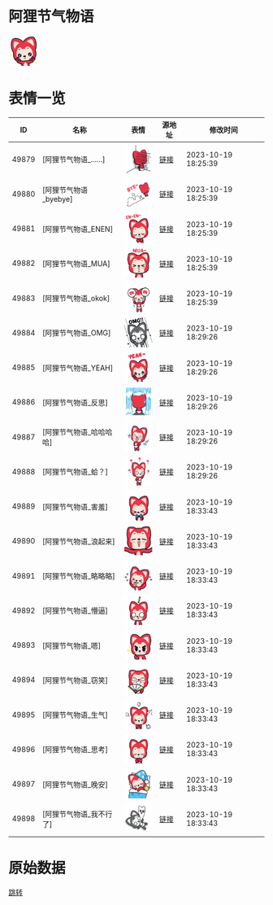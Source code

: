 # 阿狸节气物语

<img src="./cover.png" height="60" alt="cover" />

# 表情一览

|ID|名称|表情|源地址|修改时间|
|----|----|----|----|----|
|49879|[阿狸节气物语_......]|<img src="./pic/049879_%5B阿狸节气物语_......%5D.png" height="60" alt="......"/>|[链接](https://i0.hdslb.com/bfs/emote/b0fa0e14351dfe2849384e4945dc6695b9338dfc.png)|2023-10-19 18:25:39|
|49880|[阿狸节气物语_byebye]|<img src="./pic/049880_%5B阿狸节气物语_byebye%5D.png" height="60" alt="byebye"/>|[链接](https://i0.hdslb.com/bfs/emote/de390ab19170c4975bce2d6d34d050183c4dd90a.png)|2023-10-19 18:25:39|
|49881|[阿狸节气物语_ENEN]|<img src="./pic/049881_%5B阿狸节气物语_ENEN%5D.png" height="60" alt="ENEN"/>|[链接](https://i0.hdslb.com/bfs/emote/2dd7474348c7501b2eca8cea2c1b54a20f3bf035.png)|2023-10-19 18:25:39|
|49882|[阿狸节气物语_MUA]|<img src="./pic/049882_%5B阿狸节气物语_MUA%5D.png" height="60" alt="MUA"/>|[链接](https://i0.hdslb.com/bfs/emote/d19c7d65b5e0bed1af5b30072ed4f455171e2617.png)|2023-10-19 18:25:39|
|49883|[阿狸节气物语_okok]|<img src="./pic/049883_%5B阿狸节气物语_okok%5D.png" height="60" alt="okok"/>|[链接](https://i0.hdslb.com/bfs/emote/3ee1277b79141713bf8c27cad6c7c86f307ea243.png)|2023-10-19 18:25:39|
|49884|[阿狸节气物语_OMG]|<img src="./pic/049884_%5B阿狸节气物语_OMG%5D.png" height="60" alt="OMG"/>|[链接](https://i0.hdslb.com/bfs/emote/fc48cce17a431ec0b3c73e3e54fa56e15bc4fda8.png)|2023-10-19 18:29:26|
|49885|[阿狸节气物语_YEAH]|<img src="./pic/049885_%5B阿狸节气物语_YEAH%5D.png" height="60" alt="YEAH"/>|[链接](https://i0.hdslb.com/bfs/emote/d8668b3a7e796f5b81d59e87bedf39feef438f9c.png)|2023-10-19 18:29:26|
|49886|[阿狸节气物语_反思]|<img src="./pic/049886_%5B阿狸节气物语_反思%5D.png" height="60" alt="反思"/>|[链接](https://i0.hdslb.com/bfs/emote/4f9419417910ce55fee555f152e790f6a70b2d81.png)|2023-10-19 18:29:26|
|49887|[阿狸节气物语_哈哈哈哈]|<img src="./pic/049887_%5B阿狸节气物语_哈哈哈哈%5D.png" height="60" alt="哈哈哈哈"/>|[链接](https://i0.hdslb.com/bfs/emote/c60eee99f858d98ef0a41e1fa22fab9519c5b0bc.png)|2023-10-19 18:29:26|
|49888|[阿狸节气物语_蛤？]|<img src="./pic/049888_%5B阿狸节气物语_蛤？%5D.png" height="60" alt="蛤？"/>|[链接](https://i0.hdslb.com/bfs/emote/d0d059cca28ae8ac3dc3a35a885123f35654e8cd.png)|2023-10-19 18:29:26|
|49889|[阿狸节气物语_害羞]|<img src="./pic/049889_%5B阿狸节气物语_害羞%5D.png" height="60" alt="害羞"/>|[链接](https://i0.hdslb.com/bfs/emote/8f1d22589d22792f6972d6b81f86125d06feb456.png)|2023-10-19 18:33:43|
|49890|[阿狸节气物语_浪起来]|<img src="./pic/049890_%5B阿狸节气物语_浪起来%5D.png" height="60" alt="浪起来"/>|[链接](https://i0.hdslb.com/bfs/emote/e69a55a58924797cf64dbe9d6adc965e9322ddc1.png)|2023-10-19 18:33:43|
|49891|[阿狸节气物语_略略略]|<img src="./pic/049891_%5B阿狸节气物语_略略略%5D.png" height="60" alt="略略略"/>|[链接](https://i0.hdslb.com/bfs/emote/50c8c645386b1358b899c0cf41da84a057370a0e.png)|2023-10-19 18:33:43|
|49892|[阿狸节气物语_懵逼]|<img src="./pic/049892_%5B阿狸节气物语_懵逼%5D.png" height="60" alt="懵逼"/>|[链接](https://i0.hdslb.com/bfs/emote/d1c6ca04c03fe6492e95b9e17cfa0022bd41ef99.png)|2023-10-19 18:33:43|
|49893|[阿狸节气物语_嗯]|<img src="./pic/049893_%5B阿狸节气物语_嗯%5D.png" height="60" alt="嗯"/>|[链接](https://i0.hdslb.com/bfs/emote/aedbb0bec1bd33296c44cfcc7b301d1403b194a4.png)|2023-10-19 18:33:43|
|49894|[阿狸节气物语_窃笑]|<img src="./pic/049894_%5B阿狸节气物语_窃笑%5D.png" height="60" alt="窃笑"/>|[链接](https://i0.hdslb.com/bfs/emote/03a6e0d979a34a2bf87108027381a370c9e2b1fe.png)|2023-10-19 18:33:43|
|49895|[阿狸节气物语_生气]|<img src="./pic/049895_%5B阿狸节气物语_生气%5D.png" height="60" alt="生气"/>|[链接](https://i0.hdslb.com/bfs/emote/49e605a9d3ce1ea9e5086dc82aec5e0446b9329e.png)|2023-10-19 18:33:43|
|49896|[阿狸节气物语_思考]|<img src="./pic/049896_%5B阿狸节气物语_思考%5D.png" height="60" alt="思考"/>|[链接](https://i0.hdslb.com/bfs/emote/2a269c8a1befe37194095d3bc473cb96074274ca.png)|2023-10-19 18:33:43|
|49897|[阿狸节气物语_晚安]|<img src="./pic/049897_%5B阿狸节气物语_晚安%5D.png" height="60" alt="晚安"/>|[链接](https://i0.hdslb.com/bfs/emote/d5e716266a724a23ea93a0a6c0670dc7ed3fbc4f.png)|2023-10-19 18:33:43|
|49898|[阿狸节气物语_我不行了]|<img src="./pic/049898_%5B阿狸节气物语_我不行了%5D.png" height="60" alt="我不行了"/>|[链接](https://i0.hdslb.com/bfs/emote/c4f5e89b9bf511ce2290dde68d5601136c6df804.png)|2023-10-19 18:33:43|

# 原始数据

[跳转](./raw.json)

